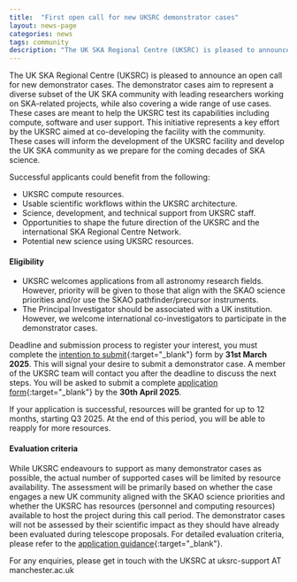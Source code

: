 ```yaml
---
title:  "First open call for new UKSRC demonstrator cases"
layout: news-page
categories: news
tags: community
description: "The UK SKA Regional Centre (UKSRC) is pleased to announce an open call for new demonstrator cases. These cases are meant to help the UKSRC test its capabilities including compute, software and user support."
---
```

The UK SKA Regional Centre (UKSRC) is pleased to announce an open call for new demonstrator cases. The demonstrator cases aim to represent a diverse subset of the UK SKA community with leading researchers working on SKA-related projects, while also covering a wide range of use cases. These cases are meant to help the UKSRC test its capabilities including compute, software and user support. This initiative represents a key effort by the UKSRC aimed at co-developing the facility with the community. These cases will inform the development of the UKSRC facility and develop the UK SKA community as we prepare for the coming decades of SKA science.

Successful applicants could benefit from the following:
* UKSRC compute resources.
* Usable scientific workflows within the UKSRC architecture.
* Science, development, and technical support from UKSRC staff.
* Opportunities to shape the future direction of the UKSRC and the international SKA Regional Centre Network.
* Potential new science using UKSRC resources.

#### Eligibility
* UKSRC welcomes applications from all astronomy research fields. However, priority will be given to those that align with the SKAO science priorities and/or use the SKAO pathfinder/precursor instruments.
* The Principal Investigator should be associated with a UK institution. However, we welcome international co-investigators to participate in the demonstrator cases.

Deadline and submission process to register your interest, you must complete the [intention to submit](https://docs.google.com/forms/d/e/1FAIpQLScdj1EMvWkaAE6fjdM6H5UVBnWFnoQ1LycGTCK0rx2A6fsTnw/viewform?usp=header){:target="_blank"} form by **31st March 2025**. This will signal your desire to submit a demonstrator case. A member of the UKSRC team will contact you after the deadline to discuss the next steps. You will be asked to submit a complete [application form](https://docs.google.com/document/d/1Yv74n5-YDJ35envcS8ysPbJA6nJ3nvBG/edit?usp=sharing&ouid=112526028671856767736&rtpof=true&sd=true){:target="_blank"} by the __30th April 2025__.

If your application is successful, resources will be granted for up to 12 months, starting Q3 2025. At the end of this period, you will be able to reapply for more resources. 

#### Evaluation criteria
While UKSRC endeavours to support as many demonstrator cases as possible, the actual number of supported cases will be limited by resource availability. The assessment will be primarily based on whether the case engages a new UK community aligned with the SKAO science priorities and whether the UKSRC has resources (personnel and computing resources) available to host the project during this call period. The demonstrator cases will not be assessed by their scientific impact as they should have already been evaluated during telescope proposals. For detailed evaluation criteria, please refer to the [application guidance](https://drive.google.com/file/d/1SOCR1IFYYa7sXVO4_vp5cIZd5feYhtcy/view?usp=sharing){:target="_blank"}.

For any enquiries, please get in touch with the UKSRC at uksrc-support AT manchester.ac.uk 

